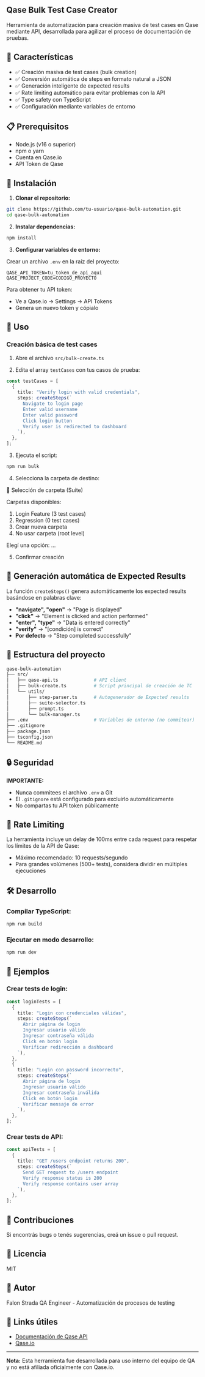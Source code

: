 ## Qase Bulk Test Case Creator

Herramienta de automatización para creación masiva de test cases en Qase mediante API, desarrollada para agilizar el proceso de documentación de pruebas.

## 🚀 Características

- ✅ Creación masiva de test cases (bulk creation)
- ✅ Conversión automática de steps en formato natural a JSON
- ✅ Generación inteligente de expected results
- ✅ Rate limiting automático para evitar problemas con la API
- ✅ Type safety con TypeScript
- ✅ Configuración mediante variables de entorno

## 📋 Prerequisitos

- Node.js (v16 o superior)
- npm o yarn
- Cuenta en Qase.io
- API Token de Qase

## 🔧 Instalación

1. **Clonar el repositorio:**

```bash
git clone https://github.com/tu-usuario/qase-bulk-automation.git
cd qase-bulk-automation
```

2. **Instalar dependencias:**

```bash
npm install
```

3. **Configurar variables de entorno:**

Crear un archivo `.env` en la raíz del proyecto:

```env
QASE_API_TOKEN=tu_token_de_api_aqui
QASE_PROJECT_CODE=CODIGO_PROYECTO
```

Para obtener tu API token:

- Ve a Qase.io → Settings → API Tokens
- Genera un nuevo token y cópialo

## 📖 Uso

### Creación básica de test cases

1. Abre el archivo `src/bulk-create.ts`

2. Edita el array `testCases` con tus casos de prueba:

```typescript
const testCases = [
  {
    title: "Verify login with valid credentials",
    steps: createSteps(`
      Navigate to login page
      Enter valid username
      Enter valid password
      Click login button
      Verify user is redirected to dashboard
    `),
  },
];
```

3. Ejecuta el script:

```bash
npm run bulk
```

4. Selecciona la carpeta de destino:

📁 Selección de carpeta (Suite)

Carpetas disponibles:

1. Login Feature (3 test cases)
2. Regression (0 test cases)
3. Crear nueva carpeta
4. No usar carpeta (root level)

Elegí una opción: ...

5. Confirmar creación

## 🤖 Generación automática de Expected Results

La función `createSteps()` genera automáticamente los expected results basándose en palabras clave:

- **"navigate", "open"** → "Page is displayed"
- **"click"** → "Element is clicked and action performed"
- **"enter", "type"** → "Data is entered correctly"
- **"verify"** → "[condición] is correct"
- **Por defecto** → "Step completed successfully"

## 📁 Estructura del proyecto

```bash
qase-bulk-automation
├── src/
│   ├── qase-api.ts             # API client
│   ├── bulk-create.ts          # Script principal de creación de TC
│   └── utils/
│       ├── step-parser.ts      # Autogenerador de Expected results
│       ├── suite-selector.ts
│       ├── prompt.ts
│       └── bulk-manager.ts
├── .env                        # Variables de entorno (no commitear)
├── .gitignore
├── package.json
├── tsconfig.json
└── README.md


```

## 🔒 Seguridad

**IMPORTANTE:**

- Nunca commitees el archivo `.env` a Git
- El `.gitignore` está configurado para excluirlo automáticamente
- No compartas tu API token públicamente

## 🚦 Rate Limiting

La herramienta incluye un delay de 100ms entre cada request para respetar los límites de la API de Qase:

- Máximo recomendado: 10 requests/segundo
- Para grandes volúmenes (500+ tests), considera dividir en múltiples ejecuciones

## 🛠️ Desarrollo

### Compilar TypeScript:

```bash
npm run build
```

### Ejecutar en modo desarrollo:

```bash
npm run dev
```

## 📝 Ejemplos

### Crear tests de login:

```typescript
const loginTests = [
  {
    title: "Login con credenciales válidas",
    steps: createSteps(`
      Abrir página de login
      Ingresar usuario válido
      Ingresar contraseña válida
      Click en botón login
      Verificar redirección a dashboard
    `),
  },
  {
    title: "Login con password incorrecto",
    steps: createSteps(`
      Abrir página de login
      Ingresar usuario válido
      Ingresar contraseña inválida
      Click en botón login
      Verificar mensaje de error
    `),
  },
];
```

### Crear tests de API:

```typescript
const apiTests = [
  {
    title: "GET /users endpoint returns 200",
    steps: createSteps(`
      Send GET request to /users endpoint
      Verify response status is 200
      Verify response contains user array
    `),
  },
];
```

## 🤝 Contribuciones

Si encontrás bugs o tenés sugerencias, creá un issue o pull request.

## 📄 Licencia

MIT

## 👤 Autor

Falon Strada QA Engineer - Automatización de procesos de testing

## 🔗 Links útiles

- [Documentación de Qase API](https://developers.qase.io/)
- [Qase.io](https://qase.io/)

---

**Nota:** Esta herramienta fue desarrollada para uso interno del equipo de QA y no está afiliada oficialmente con Qase.io.
